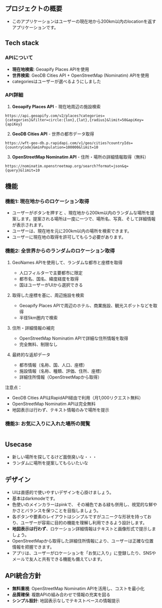 ## プロジェクトの概要
- このアプリケーションはユーザーの現在地から200km以内のlocationを返すアプリケーションです。

## Tech stack
### APIについて
- **現在地検索**: Geoapify Places APIを使用
- **世界検索**: GeoDB Cities API + OpenStreetMap (Nominatim) APIを使用
- categoriesはユーザーが選べるようにしました

### API詳細
1. **Geoapify Places API** - 現在地周辺の施設検索
```
https://api.geoapify.com/v2/places?categories={categories}&filter=circle:{lon},{lat},{radius}&limit=50&apiKey={apiKey}
```

2. **GeoDB Cities API** - 世界の都市データ取得
```
https://wft-geo-db.p.rapidapi.com/v1/geo/cities?countryIds={countryCode}&minPopulation=100000&limit=10
```

3. **OpenStreetMap Nominatim API** - 住所・場所の詳細情報取得（無料）
```
https://nominatim.openstreetmap.org/search?format=json&q={query}&limit=10
```
## 機能
### 機能1: 現在地からのロケーション取得
- ユーザーがボタンを押すと 、現在地から200km以内のランダムな場所を提案します。提案される場所は一度に一つで、場所名、写真、そして詳細情報が表示されます。
- ユーザーは、現在地を元に200km以内の場所を検索できます。
- ユーザーに現在地の取得を許可してもらう必要があります。
### 機能2: 全世界からのランダムのロケーション取得
1. GeoNames APIを使用して、ランダムな都市と座標を取得
   - 人口フィルターで主要都市に限定
   - 都市名、国名、緯度経度を取得
   - 国はユーザーがUIから選択できる

2. 取得した座標を基に、周辺施設を検索
   - Geoapify Places APIで周辺のホテル、商業施設、観光スポットなどを取得
   - 半径5km圏内で検索

3. 住所・詳細情報の補完
   - OpenStreetMap Nominatim APIで詳細な住所情報を取得
   - 完全無料、制限なし

4. 最終的な返却データ
   - 都市情報（名称、国、人口、座標）
   - 施設情報（名称、種類、評価、住所、座標）
   - 詳細住所情報（OpenStreetMapから取得）

注意点：
- GeoDB Cities APIはRapidAPI経由で利用（月1,000リクエスト無料）
- OpenStreetMap Nominatim APIは完全無料
- 地図表示は行わず、テキスト情報のみで場所を提示
### 機能3: お気に入りに入れた場所の閲覧
```
```
## Usecase
- 新しい場所を探してるけど面倒臭いな・・・
- ランダムに場所を提案してもらいたいな
## デザイン
- UIは直感的で使いやすいデザインを心掛けましょう。
- 基本はdarkmodeです。
- 色使いのメインカラーはpinkで、 その補色である緑も併用し、視覚的な鮮やかさとバランスを保つことを目指しましょう。
- 各ボタンや要素のレイアウトはシンプルですがユニークな形状を持っており、ユーザーが容易に目的の機能を理解し利用できるよう設計します。
- **地図表示は行わず**、ロケーション詳細情報はテキストと画像形式で提示しましょう。
- OpenStreetMapから取得した詳細住所情報により、ユーザーは正確な位置情報を把握できます。
- アプリは、ユーザーがロケーションを「お気に入り」に登録したり、SNSやメールで友人と共有できる機能も備えています。

## API統合方針
- **無料重視**: OpenStreetMap Nominatim APIを活用し、コストを最小化
- **品質確保**: 複数APIの組み合わせで情報の充実を図る
- **シンプル設計**: 地図表示なしでテキストベースの情報提示
